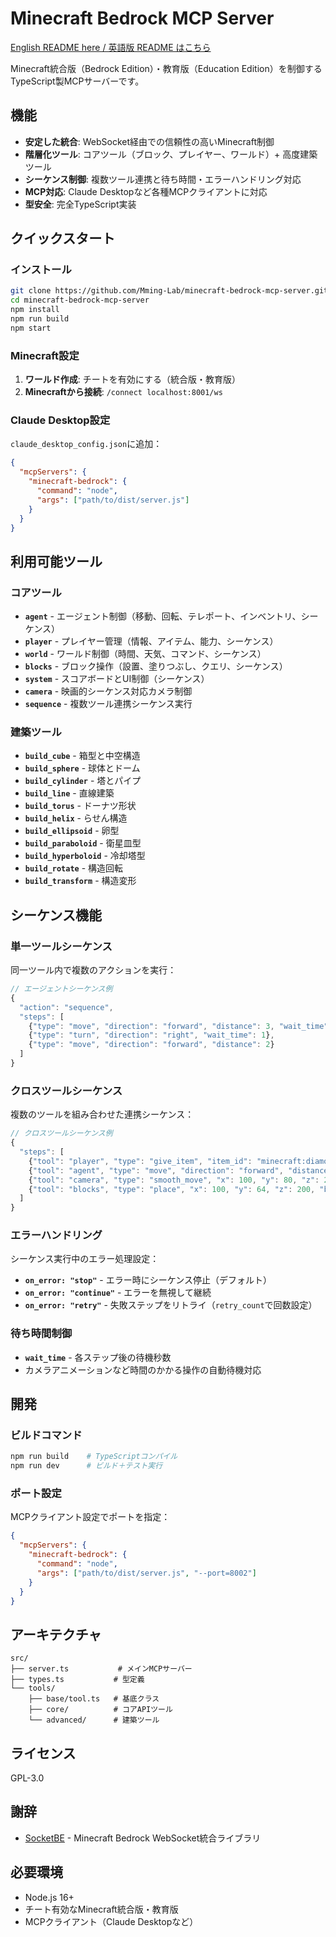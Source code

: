 # Minecraft Bedrock MCP Server

[English README here / 英語版 README はこちら](README.md)

Minecraft統合版（Bedrock Edition）・教育版（Education Edition）を制御するTypeScript製MCPサーバーです。

## 機能

- **安定した統合**: WebSocket経由での信頼性の高いMinecraft制御
- **階層化ツール**: コアツール（ブロック、プレイヤー、ワールド）+ 高度建築ツール
- **シーケンス制御**: 複数ツール連携と待ち時間・エラーハンドリング対応
- **MCP対応**: Claude Desktopなど各種MCPクライアントに対応
- **型安全**: 完全TypeScript実装

## クイックスタート

### インストール

```bash
git clone https://github.com/Mming-Lab/minecraft-bedrock-mcp-server.git
cd minecraft-bedrock-mcp-server
npm install
npm run build
npm start
```

### Minecraft設定

1. **ワールド作成**: チートを有効にする（統合版・教育版）
2. **Minecraftから接続**: `/connect localhost:8001/ws`

### Claude Desktop設定

`claude_desktop_config.json`に追加：

```json
{
  "mcpServers": {
    "minecraft-bedrock": {
      "command": "node",
      "args": ["path/to/dist/server.js"]
    }
  }
}
```

## 利用可能ツール

### コアツール
- **`agent`** - エージェント制御（移動、回転、テレポート、インベントリ、シーケンス）
- **`player`** - プレイヤー管理（情報、アイテム、能力、シーケンス）
- **`world`** - ワールド制御（時間、天気、コマンド、シーケンス）
- **`blocks`** - ブロック操作（設置、塗りつぶし、クエリ、シーケンス）
- **`system`** - スコアボードとUI制御（シーケンス）
- **`camera`** - 映画的シーケンス対応カメラ制御
- **`sequence`** - 複数ツール連携シーケンス実行

### 建築ツール
- **`build_cube`** - 箱型と中空構造
- **`build_sphere`** - 球体とドーム
- **`build_cylinder`** - 塔とパイプ
- **`build_line`** - 直線建築
- **`build_torus`** - ドーナツ形状
- **`build_helix`** - らせん構造
- **`build_ellipsoid`** - 卵型
- **`build_paraboloid`** - 衛星皿型
- **`build_hyperboloid`** - 冷却塔型
- **`build_rotate`** - 構造回転
- **`build_transform`** - 構造変形

## シーケンス機能

### 単一ツールシーケンス
同一ツール内で複数のアクションを実行：
```javascript
// エージェントシーケンス例
{
  "action": "sequence",
  "steps": [
    {"type": "move", "direction": "forward", "distance": 3, "wait_time": 1},
    {"type": "turn", "direction": "right", "wait_time": 1},
    {"type": "move", "direction": "forward", "distance": 2}
  ]
}
```

### クロスツールシーケンス
複数のツールを組み合わせた連携シーケンス：
```javascript
// クロスツールシーケンス例
{
  "steps": [
    {"tool": "player", "type": "give_item", "item_id": "minecraft:diamond_sword", "wait_time": 1},
    {"tool": "agent", "type": "move", "direction": "forward", "distance": 5, "wait_time": 2},
    {"tool": "camera", "type": "smooth_move", "x": 100, "y": 80, "z": 200, "duration": 3},
    {"tool": "blocks", "type": "place", "x": 100, "y": 64, "z": 200, "block": "minecraft:diamond_block"}
  ]
}
```

### エラーハンドリング
シーケンス実行中のエラー処理設定：
- **`on_error: "stop"`** - エラー時にシーケンス停止（デフォルト）
- **`on_error: "continue"`** - エラーを無視して継続
- **`on_error: "retry"`** - 失敗ステップをリトライ（`retry_count`で回数設定）

### 待ち時間制御
- **`wait_time`** - 各ステップ後の待機秒数
- カメラアニメーションなど時間のかかる操作の自動待機対応

## 開発

### ビルドコマンド
```bash
npm run build    # TypeScriptコンパイル
npm run dev      # ビルド＋テスト実行
```

### ポート設定
MCPクライアント設定でポートを指定：
```json
{
  "mcpServers": {
    "minecraft-bedrock": {
      "command": "node",
      "args": ["path/to/dist/server.js", "--port=8002"]
    }
  }
}
```

## アーキテクチャ

```
src/
├── server.ts           # メインMCPサーバー
├── types.ts           # 型定義
└── tools/
    ├── base/tool.ts   # 基底クラス
    ├── core/          # コアAPIツール
    └── advanced/      # 建築ツール
```

## ライセンス

GPL-3.0

## 謝辞

- [SocketBE](https://github.com/tutinoko2048/SocketBE) - Minecraft Bedrock WebSocket統合ライブラリ

## 必要環境

- Node.js 16+
- チート有効なMinecraft統合版・教育版
- MCPクライアント（Claude Desktopなど）